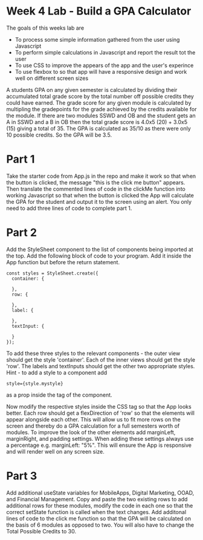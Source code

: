 # Week 4 Lab - Build a GPA Calculator
The goals of this weeks lab are
- To process some simple information gathered from the user using Javascript
- To perform simple calculations in Javascript and report the result tot the user
- To use CSS to improve the appears of the app and the user's experince
- To use flexbox to so that app will have a responsive design and work well on different screen sizes

A students GPA on any given semester is calculated by dividing their accumulated total grade score by the total number
off possible credits they could have earned. The grade score for any given module is calculated by multipling the gradepoints 
for the grade achieved by the credits available for the module. If there are two modules SSWD and OB and the student gets an A 
in SSWD and a B in OB then the total grade score is 4.0x5 (20) + 3.0x5 (15) giving a total of 35. The GPA is calculated as 35/10 
as there were only 10 possible credits. So the GPA will be 3.5.

# Part 1
Take the starter code from App.js in the repo and make it work so that when the button is clicked, the message 
"this is the click me button" appears. Then translate the commented lines of code in the clickMe function into working Javascript
so that when the button is clicked the App will calculate the GPA for the student and output it to the screen using an alert.
You only need to add three lines of code to complete part 1.

# Part 2
Add the StyleSheet component to the list of components being imported at the top. Add the following block of code to your program.
Add it inside the App function but before the return statement.
```
const styles = StyleSheet.create({
  container: {

  },
  row: {

  },
  label: {

  },
  textInput: {

  }
});
```
To add these three styles to the relevant components - the outer view should get the style 'container'. Each of the inner views should
get the style 'row'. The labels and textInputs should get the other two appropriate styles. Hint - to add a style to a component add
```
style={style.mystyle}
```
as a prop inside the tag of the component.

Now modify the respective styles inside the CSS tag so that the App looks better. Each row should get a flexDirection of 'row' so that 
the elements will appear alongside each other. This will allow us to fit more rows on the screen and thereby do a GPA calculation for a
full semesters worth of modules. To improve the look of the other elements add marginLeft, marginRight, and padding settings.
When adding these settings always use a percentage e.g. marginLeft: "5%". This will ensure the App is responsive and will render well
on any screen size.

# Part 3
Add additional useState variables for MobileApps, Digital Marketing, OOAD, and Financial Management. Copy and paste the two existing rows
to add additional rows for these modules, modify the code in each one so that the correct setState function is called when the text changes.
Add additonal lines of code to the click me function so that the GPA will be calculated on the basis of 6 modules as opposed to two.
You will also have to change the Total Possible Credits to 30.




